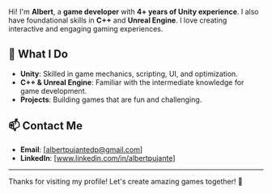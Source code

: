 Hi! I'm **Albert**, a **game developer** with **4+ years of Unity experience**. I also have foundational skills in **C++** and **Unreal Engine**. I love creating interactive and engaging gaming experiences.

## 🌟 What I Do
- **Unity**: Skilled in game mechanics, scripting, UI, and optimization.
- **C++ & Unreal Engine**: Familiar with the intermediate knowledge for game development.
- **Projects**: Building games that are fun and challenging.

## 📫 Contact Me
- **Email**: [albertpujantedp@gmail.com]
- **LinkedIn**: [www.linkedin.com/in/albertpujante]

---

Thanks for visiting my profile! Let's create amazing games together! 🚀

<!---
Jantix6/Jantix6 is a ✨ special ✨ repository because its `README.md` (this file) appears on your GitHub profile.
You can click the Preview link to take a look at your changes.
--->
